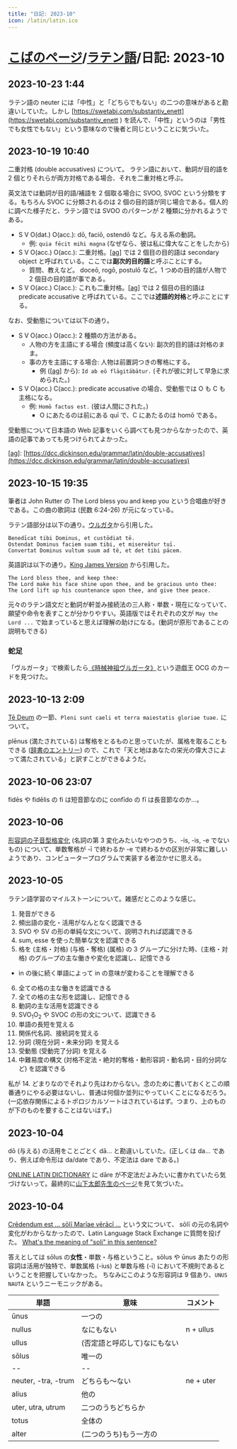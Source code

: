 ```yaml
---
title: "日記: 2023-10"
icon: /latin/latin.ico
---
```


# [こばのページ](../index.html)/[ラテン語](index.html)/日記: 2023-10
## 2023-10-23 1:44
ラテン語の neuter には「中性」と「どちらでもない」の二つの意味があると勘違いしていた。しかし [https://swetabi.com/substantiv_enett](https://swetabi.com/substantiv_enett ) を読んで、「中性」というのは「男性でも女性でもない」という意味なので後者と同じということに気づいた。

## 2023-10-19 10:40
二重対格 (double accusatives) について。
ラテン語において、動詞が目的語を 2 個とりそれらが両方対格である場合、それを二重対格と呼ぶ。

英文法では動詞が目的語/補語を 2 個取る場合に SVOO, SVOC という分類をする。もちろん SVOC に分類されるのは 2 個の目的語が同じ場合である。個人的に調べた様子だと、ラテン語では SVOO のパターンが 2 種類に分かれるようである。
- S V O(dat.) O(acc.): dō, faciō, ostendō など。与える系の動詞。
  - 例: `quia fēcit mihi magna` (なぜなら、彼は私に偉大なことをしたから)
- S V O(acc.) O(acc.): 二重対格。[[ag]] では 2 個目の目的語は secondary object と呼ばれている。ここでは**副次的目的語**と呼ぶことにする。
  - 質問、教えなど。 doceō, rogō, postulō など。1 つめの目的語が人物で 2 個目の目的語が事である。
- S V O(acc.) C(acc.): これも二重対格。[[ag]] では 2 個目の目的語は predicate accusative と呼ばれている。ここでは**述語的対格**と呼ぶことにする。

なお、受動態については以下の通り。
- S V O(acc.) O(acc.): 2 種類の方法がある。
  - 人物の方を主語にする場合 (頻度は高くない): 副次的目的語は対格のまま。
  - 事の方を主語にする場合: 人物は前置詞つきの奪格にする。
    - 例 ([[ag]] から): `Id ab eō flāgitābātur.` (それが彼に対して早急に求められた。)
- S V O(acc.) C(acc.): predicate accusative の場合、受動態では O も C も主格になる。
  - 例: `Homō factus est.` (彼は人間にされた。)
    - O にあたるのは前にある quī で、C にあたるのは homō である。

受動態について日本語の Web 記事をいくら調べても見つからなかったので、英語の記事であっても見つけられてよかった。

[[ag]]: [https://dcc.dickinson.edu/grammar/latin/double-accusatives](https://dcc.dickinson.edu/grammar/latin/double-accusatives)

[ag]: https://dcc.dickinson.edu/grammar/latin/double-accusatives

## 2023-10-15 19:35

筆者は John Rutter の The Lord bless you and keep you という合唱曲が好きである。この曲の歌詞は (民数 6:24-26) が元になっている。

ラテン語部分は以下の通り。[ウルガタ](https://www.biblegateway.com/passage/?search=Numbers+6%3A24-26&version=VULGATE)から引用した。
```
Benedīcat tibi Dominus, et custōdiat tē.
Ostendat Dominus faciem suam tibi, et misereātur tuī.
Convertat Dominus vultum suum ad tē, et det tibi pācem.
```

英語訳は以下の通り。[King James Version](https://www.biblegateway.com/passage/?search=Numbers%206%3A24-26&version=KJV) から引用した。

```
The Lord bless thee, and keep thee:
The Lord make his face shine upon thee, and be gracious unto thee:
The Lord lift up his countenance upon thee, and give thee peace.
```

元々のラテン語文だと動詞が軒並み接続法の三人称・単数・現在になっていて、願望や命令を表すことが分かりやすい。英語版ではそれぞれの文が `May the Lord ...` で始まっていると思えば理解の助けになる。(動詞が原形であることの説明もできる)

### 蛇足
「ヴルガータ」で検索したら[《時械神祖ヴルガータ》](https://yugioh-wiki.net/index.php?%A1%D4%BB%FE%B3%A3%BF%C0%C1%C4%A5%F4%A5%EB%A5%AC%A1%BC%A5%BF%A1%D5)という遊戯王 OCG のカードを見つけた。

## 2023-10-13 2:09
[Tē Deum](https://ja.wikipedia.org/wiki/%E3%83%86%E3%83%BB%E3%83%87%E3%82%A6%E3%83%A0#%E3%83%86%E3%82%AD%E3%82%B9%E3%83%88) の一節、`Pleni sunt caeli et terra maiestatis gloriae tuae.` について。

plēnus (満たされている) は奪格をとるものと思っていたが、属格を取ることもできる ([辞書のエントリー](https://latinitium.com/latin-dictionaries/?t=lsn36651)) ので、これで「天と地はあなたの栄光の偉大さによって満たされている」と訳すことができるようだ。

## 2023-10-06 23:07
fidēs や fidēlis の fi は短音節なのに confīdo の fī は長音節なのか…。

## 2023-10-06
[形容詞の子音型格変化](http://www.lingua-latina.org/LL_2A_2c.php) (名詞の第 3 変化みたいなやつのうち、-is, -is, -e でないもの) について、単数奪格が -ī で終わるか -e で終わるかの区別が非常に難しいようであり、コンピュータープログラムで実装する者泣かせに思える。
## 2023-10-05
ラテン語学習のマイルストーンについて。雑感だとこのような感じ。

1. 発音ができる
2. 頻出語の変化・活用がなんとなく認識できる
3. SVO や SV の形の単純な文について、説明されれば認識できる
4. sum, esse を使った簡単な文を認識できる
5. 格を (主格・対格) (与格・奪格) (属格) の 3 グループに分けた時、(主格・対格) のグループの主な働きや変化を認識し、記憶できる
  - in の後に続く単語によって in の意味が変わることを理解できる
6. 全ての格の主な働きを認識できる
7. 全ての格の主な形を認識し、記憶できる
8. 動詞の主な活用を認識できる
9. SVO<sub>1</sub>O<sub>2</sub> や SVOC の形の文について、認識できる
10. 単語の長短を覚える
11. 関係代名詞、接続詞を覚える
12. 分詞 (現在分詞・未来分詞) を覚える
13. 受動態 (受動完了分詞) を覚える
14. 中難易度の構文 (対格不定法・絶対的奪格・動形容詞・動名詞・目的分詞など) を認識できる

私が 14. どまりなのでそれより先はわからない。念のために書いておくとこの順番通りにやる必要はないし、普通は何個か並列にやっていくことになるだろう。(一応依存関係によるトポロジカルソートはされているはず。つまり、上のものが下のものを要することはないはず。)

## 2023-10-04
dō (与える) の活用をことごとく dā... と勘違いしていた。(正しくは da... であり、例えば命令形は da/date であり、不定法は dare である。)

[ONLINE LATIN DICTIONARY](https://www.online-latin-dictionary.com/latin-dictionary-flexion.php?lemma=DO100) に dāre が不定法だよみたいに書かれていたら気づけないって。最終的に[山下太郎先生のページ](https://aeneis.jp/?p=295)を見て気づいた。

## 2023-10-04
[Crēdendum est ... sōlī Marīae vērācī ...](https://www.cpdl.org/wiki/index.php/Victimae_paschali_laudes) という文について、
sōlī の元の名詞や変化がわからなかったので、Latin Language Stack Exchange に質問を投げた。
[What's the meaning of "soli" in this sentence?](https://latin.stackexchange.com/questions/21560/whats-the-meaning-of-soli-in-this-sentence)

答えとしては sōlus の**女性**・単数・与格ということ。sōlus や ūnus あたりの形容詞は活用が独特で、単数属格 (-ius) と単数与格 (-ī) において不規則であるということを把握していなかった。
ちなみにこのような形容詞は 9 個あり、`UNUS NAUTA` というニーモニックがある。

|単語|意味|コメント|
|--|--|--|
|ūnus|一つの|
|nullus|なにもない|n + ullus|
|ullus|(否定語と呼応して)なにもない|
|sōlus|唯一の|
|--|--|
|neuter, -tra, -trum|どちらも〜ない|ne + uter|
|alius|他の|
|uter, utra, utrum|二つのうちどちらか|
|totus|全体の|
|alter|(二つのうち)もう一方の|
